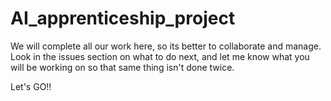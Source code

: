 # AI_apprenticeship_project

We will complete all our work here, so its better to collaborate and manage. 
Look in the issues section on what to do next, and let me know what you will be working on so that same thing isn't done twice.

Let's GO!!
